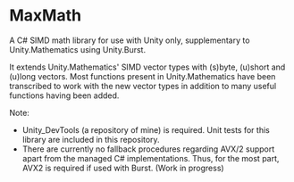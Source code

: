 # MaxMath
A C# SIMD math library for use with Unity only, supplementary to Unity.Mathematics using Unity.Burst. 

It extends Unity.Mathematics' SIMD vector types with (s)byte, (u)short and (u)long vectors. 
Most functions present in Unity.Mathematics have been transcribed to work with the new vector types in addition to many useful functions having been added.

Note: 
- Unity_DevTools (a repository of mine) is required. Unit tests for this library are included in this repository.
- There are currently no fallback procedures regarding AVX/2 support apart from the managed C# implementations. Thus, for the most part, AVX2 is required if used with Burst. (Work in progress)